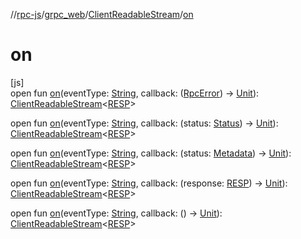 //[rpc-js](../../../index.md)/[grpc_web](../index.md)/[ClientReadableStream](index.md)/[on](on.md)

# on

[js]\
open fun [on](on.md)(eventType: [String](https://kotlinlang.org/api/latest/jvm/stdlib/kotlin/-string/index.html), callback: ([RpcError](../index.md#-784981774%2FClasslikes%2F854961009)) -&gt; [Unit](https://kotlinlang.org/api/latest/jvm/stdlib/kotlin/-unit/index.html)): [ClientReadableStream](index.md)&lt;[RESP](index.md)&gt;

open fun [on](on.md)(eventType: [String](https://kotlinlang.org/api/latest/jvm/stdlib/kotlin/-string/index.html), callback: (status: [Status](../-status/index.md)) -&gt; [Unit](https://kotlinlang.org/api/latest/jvm/stdlib/kotlin/-unit/index.html)): [ClientReadableStream](index.md)&lt;[RESP](index.md)&gt;

open fun [on](on.md)(eventType: [String](https://kotlinlang.org/api/latest/jvm/stdlib/kotlin/-string/index.html), callback: (status: [Metadata](../-metadata/index.md)) -&gt; [Unit](https://kotlinlang.org/api/latest/jvm/stdlib/kotlin/-unit/index.html)): [ClientReadableStream](index.md)&lt;[RESP](index.md)&gt;

open fun [on](on.md)(eventType: [String](https://kotlinlang.org/api/latest/jvm/stdlib/kotlin/-string/index.html), callback: (response: [RESP](index.md)) -&gt; [Unit](https://kotlinlang.org/api/latest/jvm/stdlib/kotlin/-unit/index.html)): [ClientReadableStream](index.md)&lt;[RESP](index.md)&gt;

open fun [on](on.md)(eventType: [String](https://kotlinlang.org/api/latest/jvm/stdlib/kotlin/-string/index.html), callback: () -&gt; [Unit](https://kotlinlang.org/api/latest/jvm/stdlib/kotlin/-unit/index.html)): [ClientReadableStream](index.md)&lt;[RESP](index.md)&gt;

